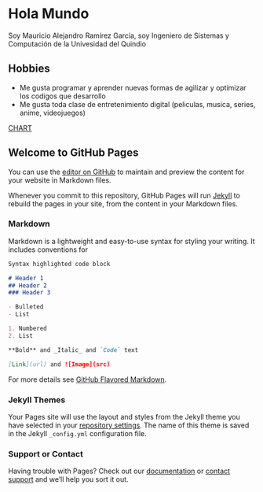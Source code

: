 # Hola Mundo
Soy Mauricio Alejandro Ramírez García, soy Ingeniero de Sistemas y Computación de la Univesidad del Quindio

## Hobbies

* Me gusta programar y aprender nuevas formas de agilizar y optimizar los codigos que desarrollo
* Me gusta toda clase de entretenimiento digital (peliculas, musica, series, anime, videojuegos)

[CHART](/chart.md)

## Welcome to GitHub Pages

You can use the [editor on GitHub](https://github.com/marlejo/Mauricio-Ramirez/edit/master/README.md) to maintain and preview the content for your website in Markdown files.

Whenever you commit to this repository, GitHub Pages will run [Jekyll](https://jekyllrb.com/) to rebuild the pages in your site, from the content in your Markdown files.

### Markdown

Markdown is a lightweight and easy-to-use syntax for styling your writing. It includes conventions for

```markdown
Syntax highlighted code block

# Header 1
## Header 2
### Header 3

- Bulleted
- List

1. Numbered
2. List

**Bold** and _Italic_ and `Code` text

[Link](url) and ![Image](src)
```

For more details see [GitHub Flavored Markdown](https://guides.github.com/features/mastering-markdown/).

### Jekyll Themes

Your Pages site will use the layout and styles from the Jekyll theme you have selected in your [repository settings](https://github.com/marlejo/Mauricio-Ramirez/settings). The name of this theme is saved in the Jekyll `_config.yml` configuration file.

### Support or Contact

Having trouble with Pages? Check out our [documentation](https://help.github.com/categories/github-pages-basics/) or [contact support](https://github.com/contact) and we’ll help you sort it out.
